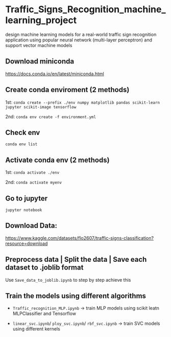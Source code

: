 # Traffic_Signs_Recognition_machine_learning_project

design machine learning models for a real-world traffic sign recognition application using popular neural network (multi-layer perceptron) and support vector machine models

## Download miniconda

https://docs.conda.io/en/latest/miniconda.html

## Create conda enviroment (2 methods)

1st: `conda create --prefix ./env numpy matplotlib pandas scikit-learn jupyter scikit-image tensorflow`

2nd: `conda env create -f environment.yml`

## Check env

`conda env list`

## Activate conda env (2 methods)

1st: `conda activate ./env`

2nd: `conda activate myenv`

## Go to jupyter

`jupyter notebook`

## Download Data:

https://www.kaggle.com/datasets/flo2607/traffic-signs-classification?resource=download

## Preprocess data | Split the data | Save each dataset to .joblib format

Use `Save_data_to_joblib.ipynb` to step by step achieve this

## Train the models using different algorithms

* `Traffic_recognition_MLP.ipynb` -> train MLP models using scikit leatn MLPClassifier and Tensorflow

* `linear_svc.ipynb`/ `ploy_svc.ipynb`/ `rbf_svc.ipynb` -> train SVC models using different kernels

